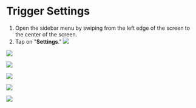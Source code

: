 # Trigger Settings
1. Open the sidebar menu by swiping from the left edge of the screen to the center of the screen. 
2. Tap on "**Settings**."
![](https://i.imgur.com/AweUy5x.png)



![](https://i.imgur.com/9TEav9V.png)


![](https://i.imgur.com/9xFNInq.png)

![](https://i.imgur.com/BhpXipl.png)


![](https://i.imgur.com/ChwDMZX.png)

![](https://i.imgur.com/6vOxfrc.png)



